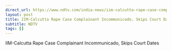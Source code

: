 ```yaml
---
direct_url: https://www.ndtv.com/india-news/iim-calcutta-rape-case-complainant-woman-incommunicado-skips-court-dates-8900376#publisher=newsstand
layout: post
title: IIM-Calcutta Rape Case Complainant Incommunicado, Skips Court Dates
subtitle: NDTV
tags: []
---
```


IIM-Calcutta Rape Case Complainant Incommunicado, Skips Court Dates
